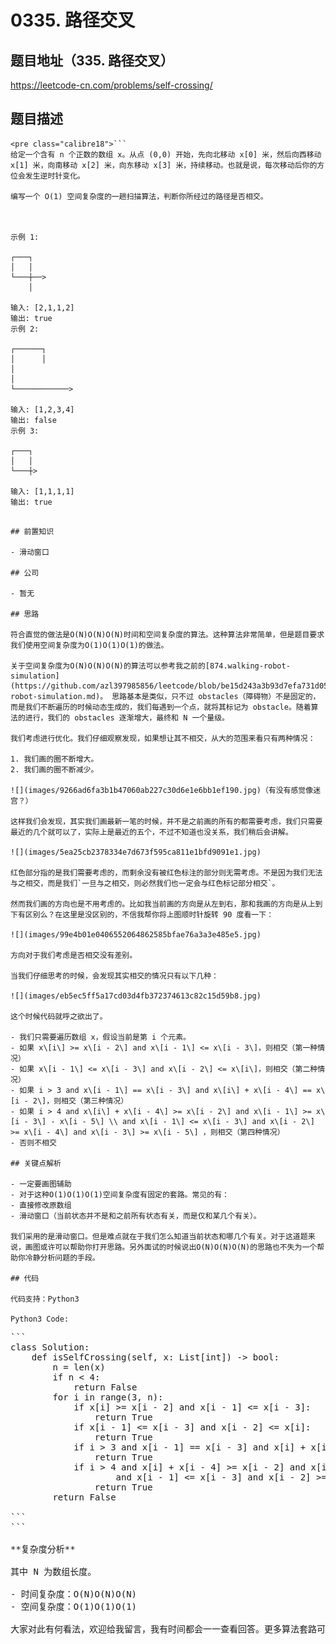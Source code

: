 # 0335. 路径交叉

## 题目地址（335. 路径交叉）

<https://leetcode-cn.com/problems/self-crossing/>

## 题目描述

```
<pre class="calibre18">```
给定一个含有 n 个正数的数组 x。从点 (0,0) 开始，先向北移动 x[0] 米，然后向西移动 x[1] 米，向南移动 x[2] 米，向东移动 x[3] 米，持续移动。也就是说，每次移动后你的方位会发生逆时针变化。

编写一个 O(1) 空间复杂度的一趟扫描算法，判断你所经过的路径是否相交。



示例 1:

┌───┐
│   │
└───┼──>
    │

输入: [2,1,1,2]
输出: true
示例 2:

┌──────┐
│      │
│
│
└────────────>

输入: [1,2,3,4]
输出: false
示例 3:

┌───┐
│   │
└───┼>

输入: [1,1,1,1]
输出: true

```
```

## 前置知识

- 滑动窗口

## 公司

- 暂无

## 思路

符合直觉的做法是O(N)O(N)O(N)时间和空间复杂度的算法。这种算法非常简单，但是题目要求我们使用空间复杂度为O(1)O(1)O(1)的做法。

关于空间复杂度为O(N)O(N)O(N)的算法可以参考我之前的[874.walking-robot-simulation](https://github.com/azl397985856/leetcode/blob/be15d243a3b93d7efa731d0589a54a63cbff61ae/problems/874.walking-robot-simulation.md)。 思路基本是类似，只不过 obstacles（障碍物）不是固定的，而是我们不断遍历的时候动态生成的，我们每遇到一个点，就将其标记为 obstacle。随着算法的进行，我们的 obstacles 逐渐增大，最终和 N 一个量级。

我们考虑进行优化。我们仔细观察发现，如果想让其不相交，从大的范围来看只有两种情况：

1. 我们画的圈不断增大。
2. 我们画的圈不断减少。

![](images/9266ad6fa3b1b47060ab227c30d6e1e6bb1ef190.jpg)（有没有感觉像迷宫？）

这样我们会发现，其实我们画最新一笔的时候，并不是之前画的所有的都需要考虑，我们只需要最近的几个就可以了，实际上是最近的五个，不过不知道也没关系，我们稍后会讲解。

![](images/5ea25cb2378334e7d673f595ca811e1bfd9091e1.jpg)

红色部分指的是我们需要考虑的，而剩余没有被红色标注的部分则无需考虑。不是因为我们无法与之相交，而是我们`一旦与之相交，则必然我们也一定会与红色标记部分相交`。

然而我们画的方向也是不用考虑的。比如我当前画的方向是从左到右，那和我画的方向是从上到下有区别么？在这里是没区别的，不信我帮你将上图顺时针旋转 90 度看一下：

![](images/99e4b01e0406552064862585bfae76a3a3e485e5.jpg)

方向对于我们考虑是否相交没有差别。

当我们仔细思考的时候，会发现其实相交的情况只有以下几种：

![](images/eb5ec5ff5a17cd03d4fb372374613c82c15d59b8.jpg)

这个时候代码就呼之欲出了。

- 我们只需要遍历数组 x，假设当前是第 i 个元素。
- 如果 x\[i\] >= x\[i - 2\] and x\[i - 1\] <= x\[i - 3\]，则相交（第一种情况）
- 如果 x\[i - 1\] <= x\[i - 3\] and x\[i - 2\] <= x\[i\]，则相交（第二种情况）
- 如果 i > 3 and x\[i - 1\] == x\[i - 3\] and x\[i\] + x\[i - 4\] == x\[i - 2\]，则相交（第三种情况）
- 如果 i > 4 and x\[i\] + x\[i - 4\] >= x\[i - 2\] and x\[i - 1\] >= x\[i - 3\] - x\[i - 5\] \\ and x\[i - 1\] <= x\[i - 3\] and x\[i - 2\] >= x\[i - 4\] and x\[i - 3\] >= x\[i - 5\] ，则相交（第四种情况）
- 否则不相交

## 关键点解析

- 一定要画图辅助
- 对于这种O(1)O(1)O(1)空间复杂度有固定的套路。常见的有：
- 直接修改原数组
- 滑动窗口（当前状态并不是和之前所有状态有关，而是仅和某几个有关）。

我们采用的是滑动窗口。但是难点就在于我们怎么知道当前状态和哪几个有关。对于这道题来说，画图或许可以帮助你打开思路。另外面试的时候说出O(N)O(N)O(N)的思路也不失为一个帮助你冷静分析问题的手段。

## 代码

代码支持：Python3

Python3 Code:

```
<pre class="calibre18">```
<span class="hljs-class"><span class="hljs-keyword">class</span> <span class="hljs-title">Solution</span>:</span>
    <span class="hljs-function"><span class="hljs-keyword">def</span> <span class="hljs-title">isSelfCrossing</span><span class="hljs-params">(self, x: List[int])</span> -> bool:</span>
        n = len(x)
        <span class="hljs-keyword">if</span> n < <span class="hljs-params">4</span>:
            <span class="hljs-keyword">return</span> <span class="hljs-keyword">False</span>
        <span class="hljs-keyword">for</span> i <span class="hljs-keyword">in</span> range(<span class="hljs-params">3</span>, n):
            <span class="hljs-keyword">if</span> x[i] >= x[i - <span class="hljs-params">2</span>] <span class="hljs-keyword">and</span> x[i - <span class="hljs-params">1</span>] <= x[i - <span class="hljs-params">3</span>]:
                <span class="hljs-keyword">return</span> <span class="hljs-keyword">True</span>
            <span class="hljs-keyword">if</span> x[i - <span class="hljs-params">1</span>] <= x[i - <span class="hljs-params">3</span>] <span class="hljs-keyword">and</span> x[i - <span class="hljs-params">2</span>] <= x[i]:
                <span class="hljs-keyword">return</span> <span class="hljs-keyword">True</span>
            <span class="hljs-keyword">if</span> i > <span class="hljs-params">3</span> <span class="hljs-keyword">and</span> x[i - <span class="hljs-params">1</span>] == x[i - <span class="hljs-params">3</span>] <span class="hljs-keyword">and</span> x[i] + x[i - <span class="hljs-params">4</span>] == x[i - <span class="hljs-params">2</span>]:
                <span class="hljs-keyword">return</span> <span class="hljs-keyword">True</span>
            <span class="hljs-keyword">if</span> i > <span class="hljs-params">4</span> <span class="hljs-keyword">and</span> x[i] + x[i - <span class="hljs-params">4</span>] >= x[i - <span class="hljs-params">2</span>] <span class="hljs-keyword">and</span> x[i - <span class="hljs-params">1</span>] >= x[i - <span class="hljs-params">3</span>] - x[i - <span class="hljs-params">5</span>] \
                    <span class="hljs-keyword">and</span> x[i - <span class="hljs-params">1</span>] <= x[i - <span class="hljs-params">3</span>] <span class="hljs-keyword">and</span> x[i - <span class="hljs-params">2</span>] >= x[i - <span class="hljs-params">4</span>] <span class="hljs-keyword">and</span> x[i - <span class="hljs-params">3</span>] >= x[i - <span class="hljs-params">5</span>]:
                <span class="hljs-keyword">return</span> <span class="hljs-keyword">True</span>
        <span class="hljs-keyword">return</span> <span class="hljs-keyword">False</span>

```
```

**复杂度分析**

其中 N 为数组长度。

- 时间复杂度：O(N)O(N)O(N)
- 空间复杂度：O(1)O(1)O(1)

大家对此有何看法，欢迎给我留言，我有时间都会一一查看回答。更多算法套路可以访问我的 LeetCode 题解仓库：<https://github.com/azl397985856/leetcode> 。 目前已经 37K star 啦。 大家也可以关注我的公众号《力扣加加》带你啃下算法这块硬骨头。 ![](images/6544564e577c3c2404c48edb29af7e19eb1c2cb9.jpg)